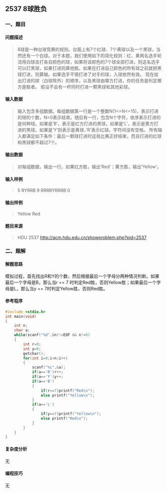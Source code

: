 ## 2537 8球胜负

### 一、题目

#### 问题描述

> 8球是一种台球竞赛的规则。台面上有7个红球、7个黄球以及一个黑球，当然还有一个白球。对于本题，我们使用如下的简化规则：红、黄两名选手轮流用白球击打各自颜色的球，如果将该颜色的7个球全部打进，则这名选手可以打黑球，如果打进则算他胜。如果在打进自己颜色的所有球之前就把黑球打进，则算输。如果选手不慎打进了对手的球，入球依然有效。
> 现在给出打进的球（白球除外）的顺序，以及黑球由哪方打进，你的任务是判定哪方是胜者。
> 假设不会有一杆同时打进一颗黑球和其他彩球。

#### 输入数据

> 输入包含多组数据。每组数据第一行是一个整数N(1<=N<=15)，表示打进的球的个数，N=0表示结束。随后有一行，包含N个字符，依序表示打进的是何种球。如果是’B’，表示是红方打进的黑球，如果是’L’，表示是黄方打进的黑球。如果是’Y’则表示是黄球，’R’表示红球。字符间没有空格。
> 所有输入都满足如下条件：最后一颗球打进时这局比赛正好结束，而且打进的红球和黑球都不超过7个。

#### 输出数据

> 对每组数据，输出一行。如果红方胜，输出’Red’；黄方胜，输出’Yellow’。

#### 输入样例

> 5
> RYRRB
> 9 
> RRRRYRRRB
> 0

#### 输出样例

> Yellow
> Red

#### 题目来源

> HDU 2537 http://acm.hdu.edu.cn/showproblem.php?pid=2537

### 二、题解

#### 解题思路

模拟过程，首先找出R和Y的个数，然后根据最后一个字母分两种情况判断。如果最后一个字母是B，那么当r == 7 时判定Red胜，否则Yellow胜；如果最后一个字母是L，那么当y == 7时判定Yellow胜，否则Red胜。

#### 参考程序

```c
#include <stdio.h>
int main(void)
{
	int n;
	char a;
	while(scanf("%d",&n)!=EOF && n!=0)
	{
		int r=0;
		int y=0;
		getchar();
		for(int i=0;i<n;i++)
		{
			scanf("%c",&a);
			if(a=='R')r++;
			if(a=='Y')y++;
			if(a=='B')
			{
				if(r==7)printf("Red\n");
				else printf("Yellow\n");
			}
			if(a=='L')
			{
				if(y==7)printf("Yellow\n");
				else printf("Red\n");
			}
		}
	}
}
```

#### 复杂度分析

无

#### 编程技巧

无